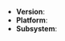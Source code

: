 <!--
Thank you for reporting an issue.

This issue tracker is for bugs and issues found within YodaRT.

Please fill in as much of the template below as you're able.

Version: output of `iotjs -v`
Platform: output of `uname -a` (UNIX).
Subsystem: if known, please specify affected core module name.

If possible, please provide code that demonstrates the problem, keeping it as
simple and free of external dependencies as you are able.
-->

* **Version**:
* **Platform**:
* **Subsystem**:

<!-- Enter your issue details below this comment. -->

